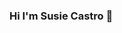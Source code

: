 ### Hi I'm Susie Castro 👋

<!--

- 🔭 Atualmente trabalho com Business Intelligence
- 🌱 No momento estudando  Python 
- 🤔 Procuro ajuda  om Python, SQL and PHP
- 💬 Posso te ajudar com Excel and PowerBI


<div> 
  <a href="https://www.youtube.com/channel/UC_-uuuZbY0AAt9CViNzvc-Q" target="_blank)"><img src="https://img.shields.io/badge/YouTube-FF0000?style=for-the-badge&logo=youtube&logoColor=white" target="_blank"></a>
  <a href="https://instagram.com/susieeecastro" target="_blank"><img src="https://img.shields.io/badge/-Instagram-%23E4405F?style=for-the-badge&logo=instagram&logoColor=white" target="_blank"></a>
 	  <a href="https://www.linkedin.com/in/susie-castro-69a76231/" target="_blank"><img src="https://img.shields.io/badge/-LinkedIn-%230077B5?style=for-the-badge&logo=linkedin&logoColor=white" target="_blank"></a> 
  
</div>
